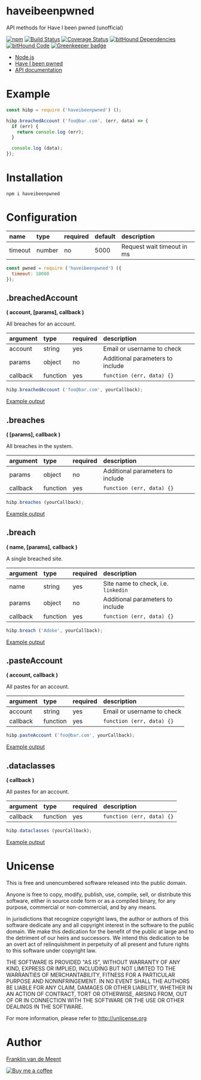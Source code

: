 # haveibeenpwned

API methods for Have I been pwned (unofficial)

[![npm](https://img.shields.io/npm/v/haveibeenpwned.svg?maxAge=3600)](https://github.com/fvdm/nodejs-haveibeenpwned/blob/master/CHANGELOG.md)
[![Build Status](https://travis-ci.org/fvdm/nodejs-haveibeenpwned.svg?branch=master)](https://travis-ci.org/fvdm/nodejs-haveibeenpwned)
[![Coverage Status](https://coveralls.io/repos/github/fvdm/nodejs-haveibeenpwned/badge.svg?branch=master)](https://coveralls.io/github/fvdm/nodejs-haveibeenpwned?branch=master)
[![bitHound Dependencies](https://www.bithound.io/github/fvdm/nodejs-haveibeenpwned/badges/master/dependencies.svg)](https://www.bithound.io/github/fvdm/nodejs-haveibeenpwned/master/dependencies/npm)
[![bitHound Code](https://www.bithound.io/github/fvdm/nodejs-haveibeenpwned/badges/master/code.svg)](https://www.bithound.io/github/fvdm/nodejs-haveibeenpwned/master/files)
[![Greenkeeper badge](https://badges.greenkeeper.io/fvdm/nodejs-haveibeenpwned.svg)](https://greenkeeper.io/)


* [Node.js](https://nodejs.org)
* [Have I been pwned](https://haveibeenpwned.com)
* [API documentation](https://haveibeenpwned.com/API/v2)


# Example

```js
const hibp = require ('haveibeenpwned') ();

hibp.breachedAccount ('foo@bar.com', (err, data) => {
  if (err) {
    return console.log (err);
  }

  console.log (data);
});
```


# Installation

`npm i haveibeenpwned`


# Configuration

name    | type   | required | default | description
:-------|:-------|:---------|:--------|:--------------------------
timeout | number | no       | 5000    | Request wait timeout in ms


```js
const pwned = require ('haveibeenpwned') ({
  timeout: 10000
});
```


## .breachedAccount

**( account, [params], callback )**

All breaches for an account.


argument | type     | required | description
:--------|:---------|:---------|:--------------------------------
account  | string   | yes      | Email or username to check
params   | object   | no       | Additional parameters to include
callback | function | yes      | `function (err, data) {}`


```js
hibp.breachedAccount ('foo@bar.com', yourCallback);
```

[Example output](https://haveibeenpwned.com/api/v2/breachedaccount/foo@bar.com)


## .breaches

**( [params], callback )**

All breaches in the system.


argument | type     | required | description
:--------|:---------|:---------|:--------------------------------
params   | object   | no       | Additional parameters to include
callback | function | yes      | `function (err, data) {}`


```js
hibp.breaches (yourCallback);
```

[Example output](https://haveibeenpwned.com/api/v2/breaches)


## .breach

**( name, [params], callback )**

A single breached site.


argument | type     | required | description
:--------|:---------|:---------|:-----------------------------------
name     | string   | yes      | Site name to check, i.e. `linkedin`
params   | object   | no       | Additional parameters to include
callback | function | yes      | `function (err, data) {}`


```js
hibp.breach ('Adobe', yourCallback);
```

[Example output](https://haveibeenpwned.com/api/v2/breach/Adobe)


## .pasteAccount

**( account, callback )**

All pastes for an account.


argument | type     | required | description
:--------|:---------|:---------|:--------------------------
account  | string   | yes      | Email or username to check
callback | function | yes      | `function (err, data) {}`


```js
hibp.pasteAccount ('foo@bar.com', yourCallback);
```

[Example output](https://haveibeenpwned.com/api/v2/pasteaccount/foo@bar.com)


## .dataclasses

**( callback )**

All pastes for an account.


argument | type     | required | description
:--------|:---------|:---------|:-------------------------
callback | function | yes      | `function (err, data) {}`


```js
hibp.dataclasses (yourCallback);
```

[Example output](https://haveibeenpwned.com/api/v2/dataclasses)


# Unicense

This is free and unencumbered software released into the public domain.

Anyone is free to copy, modify, publish, use, compile, sell, or
distribute this software, either in source code form or as a compiled
binary, for any purpose, commercial or non-commercial, and by any
means.

In jurisdictions that recognize copyright laws, the author or authors
of this software dedicate any and all copyright interest in the
software to the public domain. We make this dedication for the benefit
of the public at large and to the detriment of our heirs and
successors. We intend this dedication to be an overt act of
relinquishment in perpetuity of all present and future rights to this
software under copyright law.

THE SOFTWARE IS PROVIDED "AS IS", WITHOUT WARRANTY OF ANY KIND,
EXPRESS OR IMPLIED, INCLUDING BUT NOT LIMITED TO THE WARRANTIES OF
MERCHANTABILITY, FITNESS FOR A PARTICULAR PURPOSE AND NONINFRINGEMENT.
IN NO EVENT SHALL THE AUTHORS BE LIABLE FOR ANY CLAIM, DAMAGES OR
OTHER LIABILITY, WHETHER IN AN ACTION OF CONTRACT, TORT OR OTHERWISE,
ARISING FROM, OUT OF OR IN CONNECTION WITH THE SOFTWARE OR THE USE OR
OTHER DEALINGS IN THE SOFTWARE.

For more information, please refer to <http://unlicense.org>


# Author

[Franklin van de Meent](https://frankl.in)

[![Buy me a coffee](https://frankl.in/u/kofi/kofi-readme.png)](https://ko-fi.com/franklin)
